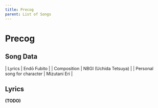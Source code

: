```yaml
---
title: Precog
parent: List of Songs
---
```


# Precog

## Song Data

| Lyrics | Endō Fubito |
| Composition | NBGI (Uchida Tetsuya) |
| Personal song for character | Mizutani Eri |

## Lyrics

**(TODO)**
